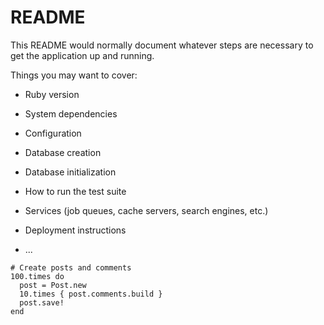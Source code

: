 # README

This README would normally document whatever steps are necessary to get the
application up and running.

Things you may want to cover:

* Ruby version

* System dependencies

* Configuration

* Database creation

* Database initialization

* How to run the test suite

* Services (job queues, cache servers, search engines, etc.)

* Deployment instructions

* ...

```
# Create posts and comments
100.times do
  post = Post.new
  10.times { post.comments.build }
  post.save!
end
```
